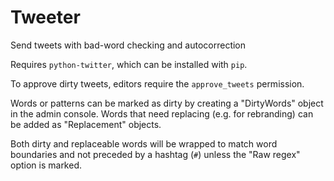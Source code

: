 Tweeter 
=======

Send tweets with bad-word checking and autocorrection

Requires `python-twitter`, which can be installed with `pip`.

To approve dirty tweets, editors require the `approve_tweets` permission.

Words or patterns can be marked as dirty by creating a "DirtyWords" object in
the admin console. Words that need replacing (e.g. for rebranding) can be added as "Replacement"
objects.

Both dirty and replaceable words will be wrapped to match word boundaries and
not preceded by a hashtag (`#`) unless the "Raw regex" option is marked.

